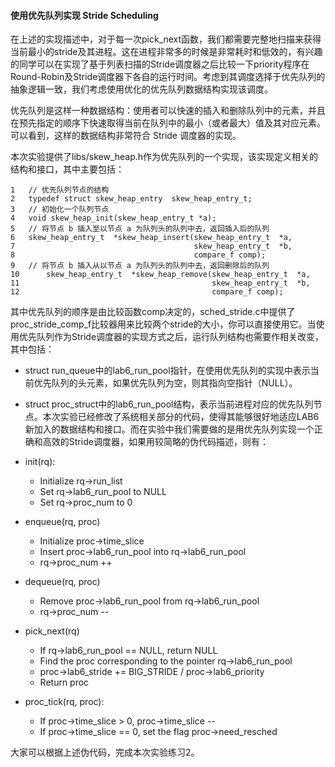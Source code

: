 #### 使用优先队列实现 Stride Scheduling 

在上述的实现描述中，对于每一次pick\_next函数，我们都需要完整地扫描来获得当前最小的stride及其进程。这在进程非常多的时候是非常耗时和低效的，有兴趣的同学可以在实现了基于列表扫描的Stride调度器之后比较一下priority程序在Round-Robin及Stride调度器下各自的运行时间。考虑到其调度选择于优先队列的抽象逻辑一致，我们考虑使用优化的优先队列数据结构实现该调度。

优先队列是这样一种数据结构：使用者可以快速的插入和删除队列中的元素，并且在预先指定的顺序下快速取得当前在队列中的最小（或者最大）值及其对应元素。可以看到，这样的数据结构非常符合 Stride 调度器的实现。

本次实验提供了libs/skew\_heap.h作为优先队列的一个实现，该实现定义相关的结构和接口，其中主要包括：

```
1   // 优先队列节点的结构
2   typedef struct skew_heap_entry  skew_heap_entry_t;
3   // 初始化一个队列节点
4   void skew_heap_init(skew_heap_entry_t *a);
5   // 将节点 b 插入至以节点 a 为队列头的队列中去，返回插入后的队列
6   skew_heap_entry_t  *skew_heap_insert(skew_heap_entry_t  *a,
7                                        skew_heap_entry_t  *b,
8                                        compare_f comp);
9   // 将节点 b 插入从以节点 a 为队列头的队列中去，返回删除后的队列
10      skew_heap_entry_t  *skew_heap_remove(skew_heap_entry_t  *a,
11                                           skew_heap_entry_t  *b,
12                                           compare_f comp);
```

其中优先队列的顺序是由比较函数comp决定的，sched\_stride.c中提供了proc\_stride\_comp\_f比较器用来比较两个stride的大小，你可以直接使用它。当使用优先队列作为Stride调度器的实现方式之后，运行队列结构也需要作相关改变，其中包括：

* struct run\_queue中的lab6\_run\_pool指针，在使用优先队列的实现中表示当前优先队列的头元素，如果优先队列为空，则其指向空指针（NULL）。

* struct proc\_struct中的lab6\_run\_pool结构，表示当前进程对应的优先队列节点。本次实验已经修改了系统相关部分的代码，使得其能够很好地适应LAB6新加入的数据结构和接口。而在实验中我们需要做的是用优先队列实现一个正确和高效的Stride调度器，如果用较简略的伪代码描述，则有：

* init(rq):   
    * Initialize rq-\>run\_list   
    * Set rq-\>lab6\_run\_pool to NULL   
    * Set rq-\>proc\_num to 0   

* enqueue(rq, proc)   
    * Initialize proc-\>time\_slice    
    * Insert proc-\>lab6\_run\_pool into rq-\>lab6\_run\_pool   
    * rq-\>proc\_num ++   

* dequeue(rq, proc)   
    * Remove proc-\>lab6\_run\_pool from rq-\>lab6\_run\_pool    
    * rq-\>proc\_num --   

* pick\_next(rq)   
    * If rq-\>lab6\_run\_pool == NULL, return NULL   
    * Find the proc corresponding to the pointer rq-\>lab6\_run\_pool   
    * proc-\>lab6\_stride += BIG\_STRIDE / proc-\>lab6\_priority   
    * Return proc   

* proc\_tick(rq, proc):   
    * If proc-\>time\_slice \> 0, proc-\>time\_slice --   
    * If proc-\>time\_slice == 0, set the flag proc-\>need\_resched   

大家可以根据上述伪代码，完成本次实验练习2。
